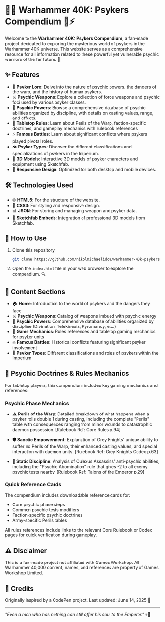 # 🧠✨ Warhammer 40K: Psykers Compendium 🔮⚡

Welcome to the **Warhammer 40K: Psykers Compendium**, a fan-made project dedicated to exploring the mysterious world of psykers in the Warhammer 40K universe. This website serves as a comprehensive resource for all information related to these powerful yet vulnerable psychic warriors of the far future. 🌌

## ✨ Features

- 📜 **Psyker Lore**: Delve into the nature of psychic powers, the dangers of the warp, and the history of human psykers.
- ⚔️ **Psychic Weapons**: Explore a collection of force weapons and psychic foci used by various psyker classes.
- 🔮 **Psychic Powers**: Browse a comprehensive database of psychic abilities organized by discipline, with details on casting values, range, and effects.
- 🎲 **Tabletop Rules**: Learn about Perils of the Warp, faction-specific doctrines, and gameplay mechanics with rulebook references.
- ⚡ **Famous Battles**: Learn about significant conflicts where psykers played pivotal roles.
- 👁️ **Psyker Types**: Discover the different classifications and specializations of psykers in the Imperium.
- 🧠 **3D Models**: Interactive 3D models of psyker characters and equipment using Sketchfab.
- 📱 **Responsive Design**: Optimized for both desktop and mobile devices.

## 🛠️ Technologies Used

- 🌐 **HTML5**: For the structure of the website.
- 🎨 **CSS3**: For styling and responsive design.
- 📊 **JSON**: For storing and managing weapon and psyker data.
- 🔄 **Sketchfab Embeds**: Integration of professional 3D models from Sketchfab.

## 🚀 How to Use

1. Clone this repository:

   ```bash
   git clone https://github.com/nikolmichaelidou/warhammer-40k-psykers-compendium.git
   ```

2. Open the `index.html` file in your web browser to explore the compendium. 🔍

## 📑 Content Sections

- 🏠 **Home**: Introduction to the world of psykers and the dangers they face
- ⚔️ **Psychic Weapons**: Catalog of weapons imbued with psychic energy
- 🔮 **Psychic Powers**: Comprehensive database of abilities organized by discipline (Divination, Telekinesis, Pyromancy, etc.)
- 🎲 **Game Mechanics**: Rules references and tabletop gaming mechanics for psyker units
- 🔥 **Famous Battles**: Historical conflicts featuring significant psyker involvement
- 👤 **Psyker Types**: Different classifications and roles of psykers within the Imperium

## 🎲 Psychic Doctrines & Rules Mechanics

For tabletop players, this compendium includes key gaming mechanics and references:

### Psychic Phase Mechanics

- **⚠️ Perils of the Warp**: Detailed breakdown of what happens when a psyker rolls double 1 during casting, including the complete "Perils" table with consequences ranging from minor wounds to catastrophic daemon possession. [Rulebook Ref: Core Rules p.94]

- **🛡️ Sanctic Empowerment**: Explanation of Grey Knights' unique ability to suffer no Perils of the Warp, their enhanced casting values, and special interaction with daemon units. [Rulebook Ref: Grey Knights Codex p.63]

- **🚫 Static Discipline**: Analysis of Culexus Assassins' anti-psychic abilities, including the "Psychic Abomination" rule that gives -2 to all enemy psychic tests nearby. [Rulebook Ref: Talons of the Emperor p.29]

### Quick Reference Cards

The compendium includes downloadable reference cards for:

- Core psychic phase steps
- Common psychic tests modifiers
- Faction-specific psychic doctrines
- Army-specific Perils tables

All rules references include links to the relevant Core Rulebook or Codex pages for quick verification during gameplay.

## ⚠️ Disclaimer

This is a fan-made project not affiliated with Games Workshop. All Warhammer 40,000 content, names, and references are property of Games Workshop Limited.

## 👏 Credits

Originally inspired by a CodePen project.
Last updated: June 14, 2025 📆

---

*"Even a man who has nothing can still offer his soul to the Emperor."* 💀🌟
